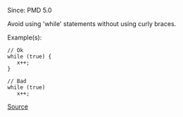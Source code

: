 Since: PMD 5.0

Avoid using 'while' statements without using curly braces.

Example(s):
```
// Ok
while (true) {
   x++;
}

// Bad
while (true)
   x++;
```

[Source](https://pmd.github.io/pmd-5.5.4/pmd-javascript/rules/ecmascript/braces.html#WhileLoopsMustUseBraces)
